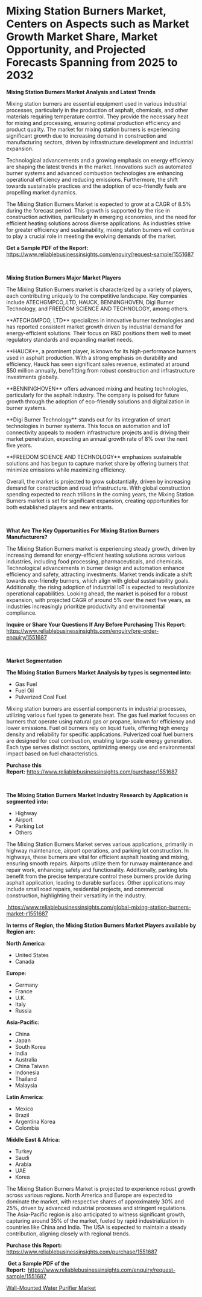 <p><h1>Mixing Station Burners Market, Centers on Aspects such as Market Growth Market Share, Market Opportunity, and Projected Forecasts Spanning from 2025 to 2032</h1></p><p><strong>Mixing Station Burners Market Analysis and Latest Trends</strong></p>
<p><p>Mixing station burners are essential equipment used in various industrial processes, particularly in the production of asphalt, chemicals, and other materials requiring temperature control. They provide the necessary heat for mixing and processing, ensuring optimal production efficiency and product quality. The market for mixing station burners is experiencing significant growth due to increasing demand in construction and manufacturing sectors, driven by infrastructure development and industrial expansion.</p><p>Technological advancements and a growing emphasis on energy efficiency are shaping the latest trends in the market. Innovations such as automated burner systems and advanced combustion technologies are enhancing operational efficiency and reducing emissions. Furthermore, the shift towards sustainable practices and the adoption of eco-friendly fuels are propelling market dynamics.</p><p>The Mixing Station Burners Market is expected to grow at a CAGR of 8.5% during the forecast period. This growth is supported by the rise in construction activities, particularly in emerging economies, and the need for efficient heating solutions across diverse applications. As industries strive for greater efficiency and sustainability, mixing station burners will continue to play a crucial role in meeting the evolving demands of the market.</p></p>
<p><strong>Get a Sample PDF of the Report:&nbsp;</strong> <a href="https://www.reliablebusinessinsights.com/enquiry/request-sample/1551687?utm_campaign=2752&utm_medium=2&utm_source=Github&utm_content=ia&utm_term=11042025&utm_id=mixing-station-burners">https://www.reliablebusinessinsights.com/enquiry/request-sample/1551687</a></p>
<p>&nbsp;</p>
<p><strong>Mixing Station Burners Major Market Players</strong></p>
<p><p>The Mixing Station Burners market is characterized by a variety of players, each contributing uniquely to the competitive landscape. Key companies include ATECHGMPCO,.LTD, HAUCK, BENNINGHOVEN, Digi Burner Technology, and FREEDOM SCIENCE AND TECHNOLOGY, among others.</p><p>**ATECHGMPCO, LTD** specializes in innovative burner technologies and has reported consistent market growth driven by industrial demand for energy-efficient solutions. Their focus on R&D positions them well to meet regulatory standards and expanding market needs.</p><p>**HAUCK**, a prominent player, is known for its high-performance burners used in asphalt production. With a strong emphasis on durability and efficiency, Hauck has seen significant sales revenue, estimated at around $50 million annually, benefitting from robust construction and infrastructure investments globally.</p><p>**BENNINGHOVEN** offers advanced mixing and heating technologies, particularly for the asphalt industry. The company is poised for future growth through the adoption of eco-friendly solutions and digitalization in burner systems.</p><p>**Digi Burner Technology** stands out for its integration of smart technologies in burner systems. This focus on automation and IoT connectivity appeals to modern infrastructure projects and is driving their market penetration, expecting an annual growth rate of 8% over the next five years.</p><p>**FREEDOM SCIENCE AND TECHNOLOGY** emphasizes sustainable solutions and has begun to capture market share by offering burners that minimize emissions while maximizing efficiency.</p><p>Overall, the market is projected to grow substantially, driven by increasing demand for construction and road infrastructure. With global construction spending expected to reach trillions in the coming years, the Mixing Station Burners market is set for significant expansion, creating opportunities for both established players and new entrants.</p></p>
<p>&nbsp;</p>
<p><strong>What Are The Key Opportunities For Mixing Station Burners Manufacturers?</strong></p>
<p><p>The Mixing Station Burners market is experiencing steady growth, driven by increasing demand for energy-efficient heating solutions across various industries, including food processing, pharmaceuticals, and chemicals. Technological advancements in burner design and automation enhance efficiency and safety, attracting investments. Market trends indicate a shift towards eco-friendly burners, which align with global sustainability goals. Additionally, the rising adoption of industrial IoT is expected to revolutionize operational capabilities. Looking ahead, the market is poised for a robust expansion, with projected CAGR of around 5% over the next five years, as industries increasingly prioritize productivity and environmental compliance.</p></p>
<p><strong>Inquire or Share Your Questions If Any Before Purchasing This Report:</strong> <a href="https://www.reliablebusinessinsights.com/enquiry/pre-order-enquiry/1551687?utm_campaign=2752&utm_medium=2&utm_source=Github&utm_content=ia&utm_term=11042025&utm_id=mixing-station-burners">https://www.reliablebusinessinsights.com/enquiry/pre-order-enquiry/1551687</a></p>
<p>&nbsp;</p>
<p><strong>Market Segmentation</strong></p>
<p><strong>The Mixing Station Burners Market Analysis by types is segmented into:</strong></p>
<p><ul><li>Gas Fuel</li><li>Fuel Oil</li><li>Pulverized Coal Fuel</li></ul></p>
<p><p>Mixing station burners are essential components in industrial processes, utilizing various fuel types to generate heat. The gas fuel market focuses on burners that operate using natural gas or propane, known for efficiency and lower emissions. Fuel oil burners rely on liquid fuels, offering high energy density and reliability for specific applications. Pulverized coal fuel burners are designed for coal combustion, enabling large-scale energy generation. Each type serves distinct sectors, optimizing energy use and environmental impact based on fuel characteristics.</p></p>
<p><strong>Purchase this Report:&nbsp;</strong><a href="https://www.reliablebusinessinsights.com/purchase/1551687?utm_campaign=2752&utm_medium=2&utm_source=Github&utm_content=ia&utm_term=11042025&utm_id=mixing-station-burners">https://www.reliablebusinessinsights.com/purchase/1551687</a></p>
<p>&nbsp;</p>
<p><strong>The Mixing Station Burners Market Industry Research by Application is segmented into:</strong></p>
<p><ul><li>Highway</li><li>Airport</li><li>Parking Lot</li><li>Others</li></ul></p>
<p><p>The Mixing Station Burners Market serves various applications, primarily in highway maintenance, airport operations, and parking lot construction. In highways, these burners are vital for efficient asphalt heating and mixing, ensuring smooth repairs. Airports utilize them for runway maintenance and repair work, enhancing safety and functionality. Additionally, parking lots benefit from the precise temperature control these burners provide during asphalt application, leading to durable surfaces. Other applications may include small road repairs, residential projects, and commercial construction, highlighting their versatility in the industry.</p></p>
<p><a href="https://www.reliablebusinessinsights.com/global-mixing-station-burners-market-r1551687?utm_campaign=2752&utm_medium=2&utm_source=Github&utm_content=ia&utm_term=11042025&utm_id=mixing-station-burners">&nbsp;https://www.reliablebusinessinsights.com/global-mixing-station-burners-market-r1551687</a></p>
<p><strong>In terms of Region, the Mixing Station Burners Market Players available by Region are:</strong></p>
<p>
    <p> <strong> North America: </strong>
        <ul>
            <li>United States</li>
            <li>Canada</li>
        </ul>
        </p> 
    <p> <strong> Europe: </strong>
        <ul>
            <li>Germany</li>
            <li>France</li>
            <li>U.K.</li>
            <li>Italy</li>
            <li>Russia</li>
        </ul>
        </p> 
    <p> <strong> Asia-Pacific: </strong>
        <ul>
            <li>China</li>
            <li>Japan</li>
            <li>South Korea</li>
            <li>India</li>
            <li>Australia</li>
            <li>China Taiwan</li>
            <li>Indonesia</li>
            <li>Thailand</li>
            <li>Malaysia</li>
        </ul>
        </p> 
    <p> <strong> Latin America: </strong>
        <ul>
            <li>Mexico</li>
            <li>Brazil</li>
            <li>Argentina Korea</li>
            <li>Colombia</li>
        </ul>
        </p> 
    <p> <strong> Middle East & Africa: </strong>
        <ul>
            <li>Turkey</li>
            <li>Saudi</li>
            <li>Arabia</li>
            <li>UAE</li>
            <li>Korea</li>
        </ul>
    </p>
    </p>
<p><p>The Mixing Station Burners Market is projected to experience robust growth across various regions. North America and Europe are expected to dominate the market, with respective shares of approximately 30% and 25%, driven by advanced industrial processes and stringent regulations. The Asia-Pacific region is also anticipated to witness significant growth, capturing around 35% of the market, fueled by rapid industrialization in countries like China and India. The USA is expected to maintain a steady contribution, aligning closely with regional trends.</p></p>
<p><strong>Purchase this Report: </strong><a href="https://www.reliablebusinessinsights.com/purchase/1551687?utm_campaign=2752&utm_medium=2&utm_source=Github&utm_content=ia&utm_term=11042025&utm_id=mixing-station-burners">https://www.reliablebusinessinsights.com/purchase/1551687</a></p>
<p>&nbsp;<strong>Get a Sample PDF of the Report:&nbsp;&nbsp;</strong><a href="https://www.reliablebusinessinsights.com/enquiry/request-sample/1551687?utm_campaign=2752&utm_medium=2&utm_source=Github&utm_content=ia&utm_term=11042025&utm_id=mixing-station-burners">https://www.reliablebusinessinsights.com/enquiry/request-sample/1551687</a></p>
<p><strong></strong></p>
<p><p><a href="https://github.com/janustabarf2/Market-Research-Report-List-1/blob/main/wall-mounted-water-purifier-market.md?utm_campaign=2752&utm_medium=2&utm_source=Github&utm_content=ia&utm_term=11042025&utm_id=mixing-station-burners">Wall-Mounted Water Purifier Market</a></p></p>